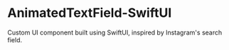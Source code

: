 # AnimatedTextField-SwiftUI
Custom UI component built using SwiftUI, inspired by Instagram's search field.
